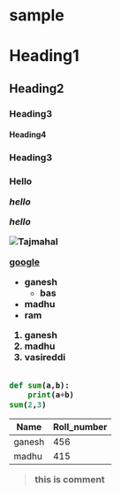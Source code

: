 # sample

# Heading1
## Heading2
### Heading3
#### Heading4
<h3>Heading3<h3>
  
  **Hello**
  
  *hello*
  
  ***hello***
  
  ![Tajmahal](https://encrypted-tbn0.gstatic.com/images?q=tbn%3AANd9GcQg-xD6MogkwEYdTzqpe-lFnb2D7wHCTB_k_A&usqp=CAU)
  
  
  [google](https://github.com/GaneshVasireddi456/GaneshVasireddi456.github.io/settings)
  
  - ganesh
      - bas
  - madhu
  - ram
  
  1. ganesh
  2. madhu
  3. vasireddi
  
  ```python
  
  def sum(a,b):
      print(a+b)
  sum(2,3)
  ```
  
  Name | Roll_number
  ----|--------------
  ganesh | 456
  madhu|415
  >this is comment
